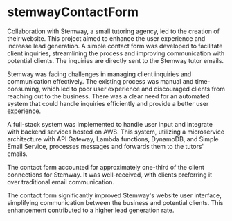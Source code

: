 # stemwayContactForm


Collaboration with Stemway, a small tutoring agency, led to the creation of their website.
This project aimed to enhance the user experience and increase lead generation.
A simple contact form was developed to facilitate client inquiries, streamlining the process
and improving communication with potential clients. The inquiries are directly sent to the Stemway tutor emails.



Stemway was facing challenges in managing client inquiries and communication effectively.
The existing process was manual and time-consuming, which led to poor user experience and discouraged clients 
from reaching out to the business. There was a clear need for an automated system 
that could handle inquiries efficiently and provide a better user experience.



A full-stack system was implemented to handle user input and integrate with backend services hosted on AWS.
This system, utilizing a microservice architecture with API Gateway, Lambda functions, DynamoDB, and Simple Email Service,
processes messages and forwards them to the tutors' emails.



The contact form accounted for approximately one-third of the client connections for Stemway.
It was well-received, with clients preferring it over traditional email communication.


The contact form significantly improved Stemway's website user interface, simplifying communication
between the business and potential clients. This enhancement contributed to a higher lead generation rate.
